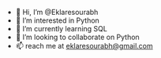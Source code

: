 - 👋 Hi, I’m @Eklaresourabh 
- 👀 I’m interested in Python
- 🌱 I’m currently learning SQL
- 💞️ I’m looking to collaborate on Python
- 📫 reach me at eklaresourabh@gmail.com

<!---
Eklaresourabh/Eklaresourabh is a ✨ special ✨ repository because its `README.md` (this file) appears on your GitHub profile.
You can click the Preview link to take a look at your changes.
--->

